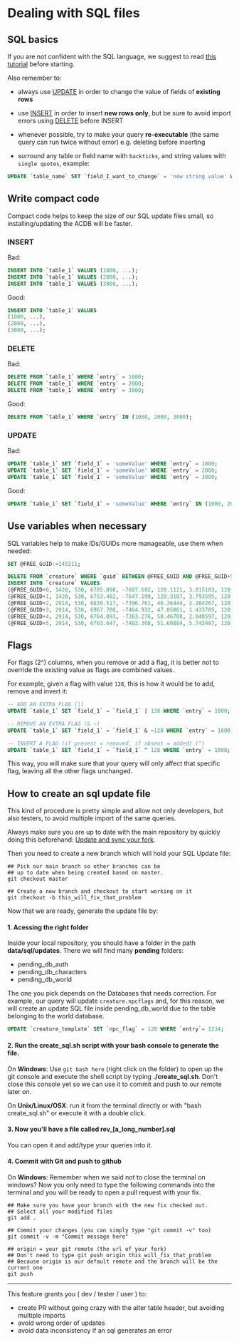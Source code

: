 # Dealing with SQL files

## SQL basics

If you are not confident with the SQL language, we suggest to read [this tutorial](http://www.w3schools.com/sql/default.asp) before starting.

Also remember to:

- always use [UPDATE](http://www.w3schools.com/sql/sql_update.asp) in order to change the value of fields of **existing rows**

- use [INSERT](http://www.w3schools.com/sql/sql_insert.asp) in order to insert **new rows only**, but be sure to avoid import errors using [DELETE](http://www.w3schools.com/sql/sql_delete.asp) before INSERT

- whenever possible, try to make your query **re-executable** (the same query can run twice without error) e.g. deleting before inserting

- surround any table or field name with `backticks`, and string values with `single quotes`, example:

```sql
UPDATE `table_name` SET `field_I_want_to_change` = 'new string value' WHERE `entry` = 10 ;
```

## Write compact code

Compact code helps to keep the size of our SQL update files small, so installing/updating the ACDB will be faster.

### INSERT

Bad:

```sql
INSERT INTO `table_1` VALUES (1000, ...);
INSERT INTO `table_1` VALUES (2000, ...);
INSERT INTO `table_1` VALUES (3000, ...);
```


Good:

```sql
INSERT INTO `table_1` VALUES
(1000, ...),
(2000, ...),
(3000, ...);
```

### DELETE

Bad:

```sql
DELETE FROM `table_1` WHERE `entry` = 1000;
DELETE FROM `table_1` WHERE `entry` = 2000;
DELETE FROM `table_1` WHERE `entry` = 3000;
```

Good:

```sql
DELETE FROM `table_1` WHERE `entry` IN (1000, 2000, 3000);
```

### UPDATE

Bad:

```sql
UPDATE `table_1` SET `field_1` = 'someValue' WHERE `entry` = 1000;
UPDATE `table_1` SET `field_1` = 'someValue' WHERE `entry` = 2000;
UPDATE `table_1` SET `field_1` = 'someValue' WHERE `entry` = 3000;
```

Good:

```sql
UPDATE `table_1` SET `field_1` = 'someValue' WHERE `entry` IN (1000, 2000, 3000);
```

## Use variables when necessary

SQL variables help to make IDs/GUIDs more manageable, use them when needed:

```sql
SET @FREE_GUID:=145211;

DELETE FROM `creature` WHERE `guid` BETWEEN @FREE_GUID AND @FREE_GUID+5;
INSERT INTO `creature` VALUES
(@FREE_GUID+0, 1420, 530, 6785.898, -7607.692, 128.1121, 3.815103, 120, 0),
(@FREE_GUID+1, 1420, 530, 6753.482, -7647.198, 128.3187, 3.793595, 120, 0),
(@FREE_GUID+2, 2914, 530, 6830.517, -7396.761, 46.36444, 2.204267, 120, 0),
(@FREE_GUID+3, 2914, 530, 6967.708, -7464.932, 47.05861, 1.433785, 120, 0),
(@FREE_GUID+4, 2914, 530, 6764.093, -7363.276, 50.46708, 2.048597, 120, 0),
(@FREE_GUID+5, 2914, 530, 6703.647, -7402.308, 51.60884, 5.743487, 120, 0);
```

## Flags

For flags (2^) columns, when you remove or add a flag, it is better not to override the existing value as flags are combined values.

For example, given a flag with value `128`, this is how it would be to add, remove and invert it:

```sql
-- ADD AN EXTRA FLAG (|)
UPDATE `table_1` SET `field_1` = `field_1` | 128 WHERE `entry` = 1000;

-- REMOVE AN EXTRA FLAG (& ~)
UPDATE `table_1` SET `field_1` = `field_1` & ~128 WHERE `entry` = 1000;

-- INVERT A FLAG (if present = removed, if absent = added) (^)
UPDATE `table_1` SET `field_1` = `field_1` ^ 128 WHERE `entry` = 1000;
```

This way, you will make sure that your query will only affect that specific flag, leaving all the other flags unchanged.

## How to create an sql update file

This kind of procedure is pretty simple and allow not only developers, but also testers, to avoid multiple import of the same queries.

Always make sure you are up to date with the main repository by quickly doing this beforehand: [Update and sync your fork](http://www.azerothcore.org/wiki/Syncing-your-fork).

Then you need to create a new branch which will hold your SQL Update file:

``` git
## Pick our main branch so other branches can be 
## up to date when being created based on master.
git checkout master

## Create a new branch and checkout to start working on it
git checkout -b this_will_fix_that_problem
```

Now that we are ready, generate the update file by:

#### 1. Acessing the right folder

Inside your local repository, you should have a folder in the path **data/sql/updates**. There we will find many **pending** folders:

  - pending_db_auth 
  - pending_db_characters
  - pending_db_world
  
The one you pick depends on the Databases that needs correction. For example, our query will update `creature.npcflags` and, for this reason, we will create an update SQL file inside pending_db_world due to the table belonging to the world database.

``` SQL
UPDATE `creature_template` SET `npc_flag` = 128 WHERE `entry`= 1234;
```

#### 2. Run the create_sql.sh script with your bash console to generate the file.

On **Windows**: 
  Use `git bash here` (right click on the folder) to open up the git console and execute the shell script by typing __./create_sql.sh__.
  Don't close this console yet so we can use it to commit and push to our remote later on.

On **Unix/Linux/OSX**: 
  run it from the terminal directly or with "bash create_sql.sh" or execute it with a double click.

#### 3. Now you'll have a file called **rev_[a_long_number].sql**

You can open it and add/type your queries into it.

#### 4. Commit with Git and push to github

On **Windows**: 
  Remember when we said not to close the terminal on windows? Now you only need to type the following commands into the
  terminal and you will be ready to open a pull request with your fix.

``` git
## Make sure you have your branch with the new fix checked out.
## Select all your modified files
git add .

## Commit your changes (you can simply type "git commit -v" too)
git commit -v -m "Commit message here"

## origin = your git remote (the url of your fork)
## Don't need to type git push origin this_will_fix_that_problem
## Because origin is our default remote and the branch will be the current one
git push
```

--------
This feature grants you ( dev / tester / user ) to:

- create PR without going crazy with the alter table header, but avoiding multiple imports
- avoid wrong order of updates
- avoid data inconsistency if an sql generates an error
